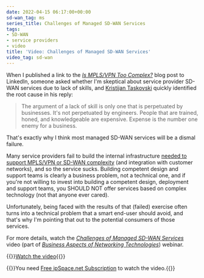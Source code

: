 ```yaml
---
date: 2022-04-15 06:17:00+00:00
sd-wan_tag: ms
series_title: Challenges of Managed SD-WAN Services
tags:
- SD-WAN
- service providers
- video
title: 'Video: Challenges of Managed SD-WAN Services'
video_tag: sd-wan
---
```

When I published a link to the _[Is MPLS/VPN Too Complex?](https://blog.ipspace.net/2022/03/mpls-vpn-too-complex.html)_ blog post to LinkedIn, someone asked whether I'm skeptical about service provider SD-WAN services due to lack of skills, and [Kristijan Taskovski](https://www.linkedin.com/in/kristijan-taskovski/) quickly identified the root cause in his reply:

> The argument of a lack of skill is only one that is perpetuated by businesses. It's not perpetuated by engineers. People that are trained, honed, and knowledgeable are expensive. Expense is the number one enemy for a business.

That's exactly why I think most managed SD-WAN services will be a dismal failure.
<!--more-->
Many service providers fail to build the internal infrastructure [needed to support MPLS/VPN or SD-WAN complexity](https://blog.ipspace.net/2020/03/sdwan-service-provider-perspective.html) (and integration with customer networks), and so the service sucks. Building competent design and support teams is clearly a business problem, not a technical one, and if you're not willing to invest into building a competent design, deployment and support teams, you SHOULD NOT offer services based on complex technology (not that anyone ever cared).

Unfortunately, being faced with the results of that (failed) exercise often turns into a technical problem that a smart end-user should avoid, and that's why I'm pointing that out to the potential consumers of those services.

For more details, watch the _[Challenges of Managed SD-WAN Services](https://my.ipspace.net/bin/get/NetBiz/MS3%20-%20Challenges%20of%20Managed%20SD-WAN%20Services.mp4?doccode=NetBiz)_ video (part of _[Business Aspects of Networking Technologies](https://www.ipspace.net/Business_Aspects_of_Networking_Technologies)_) webinar.

{{<jump>}}[Watch the video](https://my.ipspace.net/bin/get/NetBiz/MS3%20-%20Challenges%20of%20Managed%20SD-WAN%20Services.mp4?doccode=NetBiz){{</jump>}}

{{<note info >}}You need [Free ipSpace.net Subscription](https://www.ipspace.net/Subscription/Free) to watch the video.{{</note>}}
